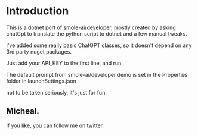 # Introduction

This is a dotnet port of [smole-ai/developer](https://github.com/smol-ai/developer), mostly created by asking chatGpt to translate the python script to dotnet and a few manual tweaks. 

I've added some really basic ChatGPT classes, so it doesn't depend on any 3rd party nuget packages. 

Just add your API_KEY to the first line, and run.

The default prompt from smole-ai/developer demo is set in the Properties folder in launchSettings.json

not to be taken seriously, it's just for fun.

Micheal.
--
If you like, you can follow me on [twitter](https://twitter.com/colhountech)



